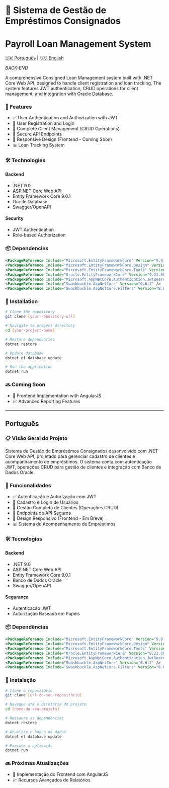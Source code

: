 # 🏦 Sistema de Gestão de Empréstimos Consignados
# Payroll Loan Management System

[🇧🇷 Português](#português) | [🇺🇸 English](#english)

*BACK-END*

A comprehensive Consigned Loan Management system built with .NET Core Web API, designed to handle client registration and loan tracking. The system features JWT authentication, CRUD operations for client management, and integration with Oracle Database.

### 🚀 Features

- ✅ User Authentication and Authorization with JWT
- 👤 User Registration and Login
- 💼 Complete Client Management (CRUD Operations)
- 🔐 Secure API Endpoints
- 📱 Responsive Design (Frontend - Coming Soon)
- 📊 Loan Tracking System

### 🛠️ Technologies

#### Backend
- .NET 9.0
- ASP.NET Core Web API
- Entity Framework Core 9.0.1
- Oracle Database
- Swagger/OpenAPI

#### Security
- JWT Authentication
- Role-based Authorization

### 📦 Dependencies

```xml
<PackageReference Include="Microsoft.EntityFrameworkCore" Version="9.0.1" />
<PackageReference Include="Microsoft.EntityFrameworkCore.Design" Version="9.0.1" />
<PackageReference Include="Microsoft.EntityFrameworkCore.Tools" Version="9.0.1" />
<PackageReference Include="Oracle.EntityFrameworkCore" Version="9.23.60" />
<PackageReference Include="Microsoft.AspNetCore.Authentication.JwtBearer" Version="9.0.3" />
<PackageReference Include="Swashbuckle.AspNetCore" Version="6.6.2" />
<PackageReference Include="Swashbuckle.AspNetCore.Filters" Version="8.0.2" />
```

### 🔧 Installation

```bash
# Clone the repository
git clone [your-repository-url]

# Navigate to project directory
cd [your-project-name]

# Restore dependencies
dotnet restore

# Update database
dotnet ef database update

# Run the application
dotnet run
```

### 🔜 Coming Soon

- 🎨 Frontend Implementation with AngularJS
- 📈 Advanced Reporting Features

---

## Português

### 📋 Visão Geral do Projeto

Sistema de Gestão de Empréstimos Consignados desenvolvido com .NET Core Web API, projetado para gerenciar cadastro de clientes e acompanhamento de empréstimos. O sistema conta com autenticação JWT, operações CRUD para gestão de clientes e integração com Banco de Dados Oracle.

### 🚀 Funcionalidades

- ✅ Autenticação e Autorização com JWT
- 👤 Cadastro e Login de Usuários
- 💼 Gestão Completa de Clientes (Operações CRUD)
- 🔐 Endpoints de API Seguros
- 📱 Design Responsivo (Frontend - Em Breve)
- 📊 Sistema de Acompanhamento de Empréstimos

### 🛠️ Tecnologias

#### Backend
- .NET 9.0
- ASP.NET Core Web API
- Entity Framework Core 9.0.1
- Banco de Dados Oracle
- Swagger/OpenAPI

#### Segurança
- Autenticação JWT
- Autorização Baseada em Papéis

### 📦 Dependências

```xml
<PackageReference Include="Microsoft.EntityFrameworkCore" Version="9.0.1" />
<PackageReference Include="Microsoft.EntityFrameworkCore.Design" Version="9.0.1" />
<PackageReference Include="Microsoft.EntityFrameworkCore.Tools" Version="9.0.1" />
<PackageReference Include="Oracle.EntityFrameworkCore" Version="9.23.60" />
<PackageReference Include="Microsoft.AspNetCore.Authentication.JwtBearer" Version="9.0.3" />
<PackageReference Include="Swashbuckle.AspNetCore" Version="6.6.2" />
<PackageReference Include="Swashbuckle.AspNetCore.Filters" Version="8.0.2" />
```

### 🔧 Instalação

```bash
# Clone o repositório
git clone [url-do-seu-repositório]

# Navegue até o diretório do projeto
cd [nome-do-seu-projeto]

# Restaure as dependências
dotnet restore

# Atualize o banco de dados
dotnet ef database update

# Execute a aplicação
dotnet run
```

### 🔜 Próximas Atualizações

- 🎨 Implementação do Frontend com AngularJS
- 📈 Recursos Avançados de Relatórios
